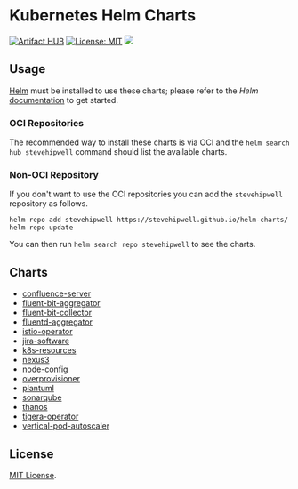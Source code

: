 # Kubernetes Helm Charts

[![Artifact HUB](https://img.shields.io/endpoint?url=https://artifacthub.io/badge/repository/stevehipwell)](https://artifacthub.io/packages/search?ts_query_web=stevehipwell&sort=last_updated)
[![License: MIT](https://img.shields.io/badge/License-MIT-green.svg)](https://opensource.org/licenses/MIT)
[![](https://github.com/stevehipwell/helm-charts/workflows/Release/badge.svg?branch=main)](https://github.com/stevehipwell/helm-charts/actions/workflows/release.yaml)

## Usage

[Helm](https://helm.sh) must be installed to use these charts; please refer to the _Helm_ [documentation](https://helm.sh/docs/) to get started.

### OCI Repositories

The recommended way to install these charts is via OCI and the `helm search hub stevehipwell` command should list the available charts.

### Non-OCI Repository

If you don't want to use the OCI repositories you can add the `stevehipwell` repository as follows.

```shell
helm repo add stevehipwell https://stevehipwell.github.io/helm-charts/
helm repo update
```

You can then run `helm search repo stevehipwell` to see the charts.

## Charts

- [confluence-server](./charts/confluence-server/README.md)
- [fluent-bit-aggregator](./charts/fluent-bit-aggregator/README.md)
- [fluent-bit-collector](./charts/fluent-bit-collector/README.md)
- [fluentd-aggregator](./charts/fluentd-aggregator/README.md)
- [istio-operator](./charts/istio-operator/README.md)
- [jira-software](./charts/jira-software/README.md)
- [k8s-resources](./charts/k8s-resources/README.md)
- [nexus3](./charts/nexus3/README.md)
- [node-config](./charts/node-config/README.md)
- [overprovisioner](./charts/overprovisioner/README.md)
- [plantuml](./charts/plantuml/README.md)
- [sonarqube](./charts/sonarqube/README.md)
- [thanos](./charts/thanos/README.md)
- [tigera-operator](./charts/tigera-operator/README.md)
- [vertical-pod-autoscaler](./charts/vertical-pod-autoscaler/README.md)

## License

[MIT License](./LICENSE).

